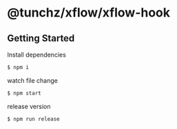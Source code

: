 # @tunchz/xflow/xflow-hook

## Getting Started

Install dependencies

```bash
$ npm i
```

watch file change

```bash
$ npm start
```

release version

```bash
$ npm run release
```
